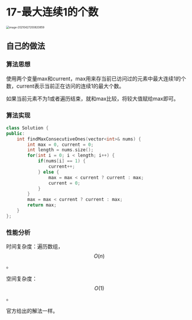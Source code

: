 # 17-最大连续1的个数

<img src="https://crayon-1302863897.cos.ap-beijing.myqcloud.com/image/image-20210427200820859.png" alt="image-20210427200820859" style="zoom:50%;" />



## 自己的做法

### 算法思想

使用两个变量max和current，max用来存当前已访问过的元素中最大连续1的个数，current表示当前正在访问的连续1的最大个数。

如果当前元素不为1或者遍历结束，就和max比较，将较大值赋给max即可。



### 算法实现

```c++
class Solution {
public:
    int findMaxConsecutiveOnes(vector<int>& nums) {
        int max = 0, current = 0;
        int length = nums.size();
        for(int i = 0; i < length; i++) {
            if(nums[i] == 1) {
                current++;
            } else {
                max = max < current ? current : max;
                current = 0;
            }
        }
        max = max < current ? current : max;
        return max;
    }
};
```



### 性能分析

时间复杂度：遍历数组，$$O(n)$$。

空间复杂度：$$O(1)$$。



官方给出的解法一样。

